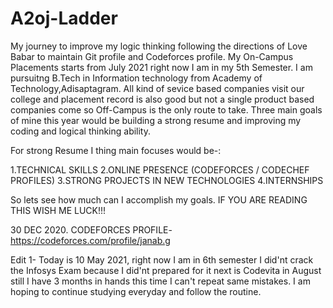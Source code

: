 # A2oj-Ladder
My journey to improve my logic thinking following the directions of Love Babar to maintain Git profile and Codeforces profile. 
My On-Campus Placements starts from July 2021 right now I am in my 5th Semester. I am pursuitng B.Tech in Information technology from Academy of Technology,Adisaptagram. 
All kind of sevice based companies visit our college and placement record is also good but not a single product based companies come so Off-Campus is the only route to take. 
Three main goals of mine this year would be building a strong resume and improving my coding and logical thinking ability. 

For strong Resume I thing main focuses would be-: 

1.TECHNICAL SKILLS   2.ONLINE PRESENCE (CODEFORCES / CODECHEF PROFILES)  3.STRONG PROJECTS IN NEW TECHNOLOGIES  4.INTERNSHIPS 

So lets see how much can I accomplish my goals. 
IF YOU ARE READING THIS
WISH ME LUCK!!! 
 
30 DEC 2020. 
CODEFORCES PROFILE- https://codeforces.com/profile/janab.g

Edit 1-
Today is 10 May 2021, right now I am in 6th semester I did'nt crack the Infosys Exam because I did'nt prepared for it next is Codevita in August still I have 3 months in hands this time I can't repeat same mistakes. I am hoping to continue studying everyday and follow the routine.
